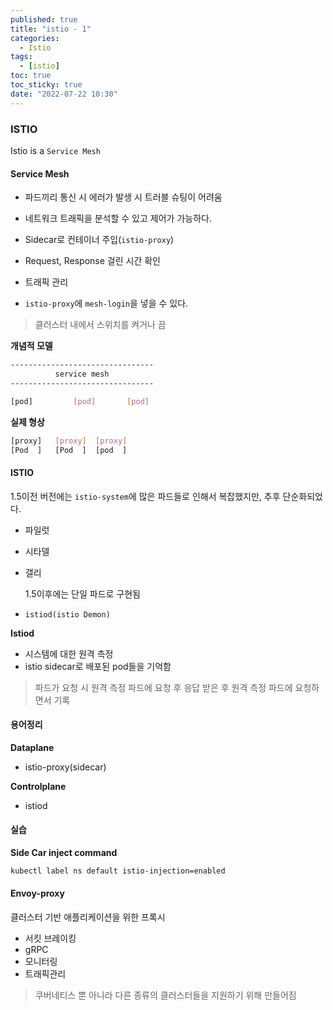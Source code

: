 ```yaml
---
published: true
title: "istio - 1"
categories:
  - Istio
tags:
  - [istio]
toc: true
toc_sticky: true
date: "2022-07-22 10:30"
---
```


### ISTIO

Istio is a `Service Mesh`

#### Service Mesh

- 파드끼리 통신 시 에러가 발생 시 트러블 슈팅이 어려움

- 네트워크 트래픽을 분석할 수 있고 제어가 가능하다.
- Sidecar로 컨테이너 주입(`istio-proxy`)

- Request, Response 걸린 시간 확인
- 트래픽 관리
- `istio-proxy`에 `mesh-login`을 넣을 수 있다.

> 클러스터 내에서 스위치를 켜거나 끔

**개념적 모델**

```bash
--------------------------------
          service mesh
--------------------------------

[pod]         [pod]       [pod]
```

**실제 형상**

```bash
[proxy]   [proxy]  [proxy]
[Pod  ]   [Pod  ]  [pod  ]
```

#### ISTIO

1.5이전 버전에는 `istio-system`에 많은 파드들로 인해서 복잡했지만, 추후 단순화되었다.

- 파일럿
- 시타델
- 갤리

  1.5이후에는 단일 파드로 구현됨

- `istiod(istio Demon)`

**Istiod**

- 시스템에 대한 원격 측정
- istio sidecar로 배포된 pod들을 기억함

> 파드가 요청 시 원격 측정 파드에 요청 후 응답 받은 후 원격 측정 파드에 요청하면서 기록

#### 용어정리

**Dataplane**

- istio-proxy(sidecar)

**Controlplane**

- istiod

#### 실습

**Side Car inject command**

```bash
kubectl label ns default istio-injection=enabled
```

#### Envoy-proxy

클러스터 기반 애플리케이션을 위한 프록시

- 서킷 브레이킹
- gRPC
- 모니터링
- 트래픽관리

> 쿠버네티스 뿐 아니라 다른 종류의 클러스터들을 지원하기 위해 만들어짐

